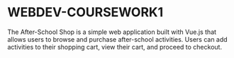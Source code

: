 # WEBDEV-COURSEWORK1
The After-School Shop is a simple web application built with Vue.js that allows users to browse and purchase after-school activities. Users can add activities to their shopping cart, view their cart, and proceed to checkout.
